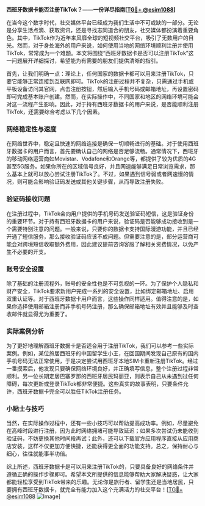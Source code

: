 **西班牙数据卡能否注册TikTok？——一份详尽指南[[TG💪+ @esim1088](https://t.me/s/esim1088)]**

在当今这个数字时代，社交媒体平台已经成为我们生活中不可或缺的一部分。无论是分享生活点滴、获取资讯，还是寻找志同道合的朋友，社交媒体都扮演着重要角色。其中，TikTok作为近年来风靡全球的短视频社交平台，吸引了无数用户的目光。然而，对于身处海外的用户来说，如何使用当地的网络环境顺利注册并使用TikTok，常常成为一个难题。本文将围绕“西班牙数据卡是否可以注册TikTok”这一问题展开详细探讨，希望能为有需要的朋友们提供清晰的指引。

首先，让我们明确一点：理论上，任何国家的数据卡都可以用来注册TikTok，只要它能够正常连接到互联网即可。TikTok的注册过程并不复杂，只需通过手机或平板设备访问其官网，点击注册按钮，然后输入手机号码或邮箱地址，再设置密码即可完成基本账户创建。然而，在实际操作中，不同国家和地区的网络环境可能会对这一流程产生影响。因此，对于持有西班牙数据卡的用户来说，是否能顺利注册TikTok，还需要综合考虑以下几个因素。

### 网络稳定性与速度

在网络世界中，稳定且快速的网络连接是确保一切顺畅进行的基础。对于使用西班牙数据卡的用户而言，首先要确认自己的网络是否足够流畅。通常情况下，西班牙的移动网络运营商如Movistar、Vodafone和Orange等，都提供了较为优质的4G甚至5G服务。如果你所在的区域信号良好，并且网速能够满足日常浏览需求，那么基本上就可以放心尝试注册TikTok了。不过，如果遇到信号弱或者网速慢的情况，则可能会影响验证码发送或其他关键步骤，从而导致注册失败。

### 验证码接收问题

在注册过程中，TikTok会向用户提供的手机号码发送验证码短信，这是验证身份的重要环节。对于持有西班牙数据卡的用户来说，验证码是否能够成功接收到是一个需要特别注意的问题。一般来说，只要你的数据卡支持国际漫游功能，并且已经开通了短信服务，那么接收验证码应该不成问题。但需要注意的是，部分运营商可能会对跨境短信收取额外费用，因此建议提前咨询客服了解相关资费情况，以免产生不必要的开支。

### 账号安全设置

除了基础的注册流程外，账号的安全性也是不可忽视的一环。为了保护个人隐私和财产安全，TikTok要求新用户完成一系列的安全设置，比如绑定邮箱地址、启用双重认证等。对于西班牙数据卡用户而言，这些操作同样适用。值得注意的是，如果你选择使用邮箱注册而非手机号码注册，那么确保邮箱地址有效并且能够及时查收邮件就显得尤为重要了。

### 实际案例分析

为了更好地理解西班牙数据卡是否适合用于注册TikTok，我们可以参考一些实际案例。例如，某位旅居西班牙的中国留学生小王，在回国期间发现自己原有的国内手机号码无法正常使用，于是决定尝试用西班牙本地SIM卡重新注册TikTok。经过一番摸索后，他发现只要确保网络环境良好，并正确填写信息，整个注册过程非常顺利。另一位长期定居巴塞罗那的西班牙居民玛丽亚，则表示自己从未遇到过任何障碍，每次更新或登录TikTok都非常便捷。这些真实的故事表明，只要条件允许，西班牙数据卡完全可以胜任TikTok注册任务。

### 小贴士与技巧

当然，在实际操作过程中，还有一些小技巧可以帮助提高成功率。例如，尽量避免在高峰时段进行注册，因为此时网络拥堵可能导致延迟；如果多次尝试仍未能收到验证码，不妨更换其他时间段再试；此外，还可以下载官方应用程序直接从应用商店安装，这样不仅更加方便快捷，还能获得更全面的功能支持。总之，保持耐心与细心，往往就能事半功倍。

综上所述，西班牙数据卡是可以用来注册TikTok的，只要具备良好的网络条件并遵循正确的操作步骤即可。希望本文所提供的信息能够帮助大家解决疑惑，让大家都能轻松享受到TikTok带来的乐趣。无论你是旅行者、留学生还是当地居民，只要拥有西班牙数据卡，就完全有能力加入这个充满活力的社交平台！[[TG💪+ @esim1088](https://t.me/s/esim1088) ![Image](https://i.postimg.cc/4NQfJmqS/Snipaste-2025-05-13-00-14-12.png)]
